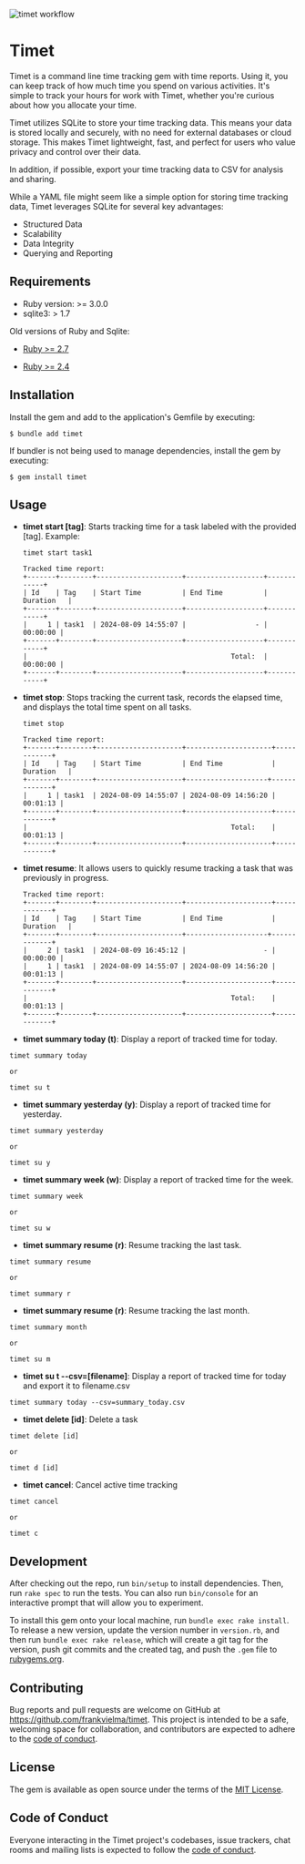 ![timet workflow](https://github.com/frankvielma/timet/actions/workflows/ci.yml/badge.svg)


# Timet

Timet is a command line time tracking gem with time reports. Using it, you can keep track of how much time you spend on various activities. It's simple to track your hours for work with Timet, whether you're curious about how you allocate your time.

Timet utilizes SQLite to store your time tracking data. This means your data is stored locally and securely, with no need for external databases or cloud storage. This makes Timet lightweight, fast, and perfect for users who value privacy and control over their data.

In addition, if possible, export your time tracking data to CSV for analysis and sharing.

While a YAML file might seem like a simple option for storing time tracking data, Timet leverages SQLite for several key advantages:

- Structured Data
- Scalability
- Data Integrity
- Querying and Reporting

## Requirements

* Ruby version: >= 3.0.0
* sqlite3: > 1.7


Old versions of Ruby and Sqlite:

* [Ruby >= 2.7](https://github.com/frankvielma/timet/tree/ruby-2.7.0)

* [Ruby >= 2.4](https://github.com/frankvielma/timet/tree/ruby-2.4.0)



## Installation

Install the gem and add to the application's Gemfile by executing:

    $ bundle add timet

If bundler is not being used to manage dependencies, install the gem by executing:

    $ gem install timet

## Usage

- **timet start [tag]**: Starts tracking time for a task labeled with the provided [tag]. Example:
    ```shell
    timet start task1
    ```

    ```
    Tracked time report:
    +-------+--------+---------------------+-------------------+------------+
    | Id    | Tag    | Start Time          | End Time          | Duration   |
    +-------+--------+---------------------+-------------------+------------+
    |     1 | task1  | 2024-08-09 14:55:07 |                 - |   00:00:00 |
    +-------+--------+---------------------+-------------------+------------+
    |                                                  Total:  |   00:00:00 |
    +-------+--------+---------------------+-------------------+------------+
    ```

- **timet stop**: Stops tracking the current task, records the elapsed time, and displays the total time spent on all tasks.

    ```shell
    timet stop
    ```

    ```
    Tracked time report:
    +-------+--------+---------------------+---------------------+------------+
    | Id    | Tag    | Start Time          | End Time            | Duration   |
    +-------+--------+---------------------+--------------------+-------------+
    |     1 | task1  | 2024-08-09 14:55:07 | 2024-08-09 14:56:20 |   00:01:13 |
    +-------+--------+---------------------+---------------------+------------+
    |                                                  Total:    |   00:01:13 |
    +-------+--------+---------------------+---------------------+------------+
    ```

- **timet resume**: It allows users to quickly resume tracking a task that was previously in progress.
    ```
    Tracked time report:
    +-------+--------+---------------------+---------------------+------------+
    | Id    | Tag    | Start Time          | End Time            | Duration   |
    +-------+--------+---------------------+--------------------+-------------+
    |     2 | task1  | 2024-08-09 16:45:12 |                   - |   00:00:00 |
    |     1 | task1  | 2024-08-09 14:55:07 | 2024-08-09 14:56:20 |   00:01:13 |
    +-------+--------+---------------------+---------------------+------------+
    |                                                  Total:    |   00:01:13 |
    +-------+--------+---------------------+---------------------+------------+
    ```

- **timet summary today (t)**: Display a report of tracked time for today.

```shell
timet summary today

or

timet su t
```

- **timet summary yesterday (y)**: Display a report of tracked time for yesterday.

```shell
timet summary yesterday

or

timet su y
```

- **timet summary week (w)**: Display a report of tracked time for the week.

```shell
timet summary week

or

timet su w
```

- **timet summary resume (r)**: Resume tracking the last task.

```shell
timet summary resume

or

timet summary r
```

- **timet summary resume (r)**: Resume tracking the last month.

```shell
timet summary month

or

timet su m
```

- **timet su t --csv=[filename]**:  Display a report of tracked time for today and export it to filename.csv

```shell
timet summary today --csv=summary_today.csv
```

- **timet delete [id]**: Delete a task

```shell
timet delete [id]

or

timet d [id]
```

- **timet cancel**: Cancel active time tracking

```shell
timet cancel

or

timet c
```


## Development

After checking out the repo, run `bin/setup` to install dependencies. Then, run `rake spec` to run the tests. You can also run `bin/console` for an interactive prompt that will allow you to experiment.

To install this gem onto your local machine, run `bundle exec rake install`. To release a new version, update the version number in `version.rb`, and then run `bundle exec rake release`, which will create a git tag for the version, push git commits and the created tag, and push the `.gem` file to [rubygems.org](https://rubygems.org).

## Contributing

Bug reports and pull requests are welcome on GitHub at https://github.com/frankvielma/timet. This project is intended to be a safe, welcoming space for collaboration, and contributors are expected to adhere to the [code of conduct](https://github.com/frankvielma/timet/blob/master/CODE_OF_CONDUCT.md).

## License

The gem is available as open source under the terms of the [MIT License](https://opensource.org/licenses/MIT).

## Code of Conduct

Everyone interacting in the Timet project's codebases, issue trackers, chat rooms and mailing lists is expected to follow the [code of conduct](https://github.com/frankvielma/timet/blob/master/CODE_OF_CONDUCT.md).
